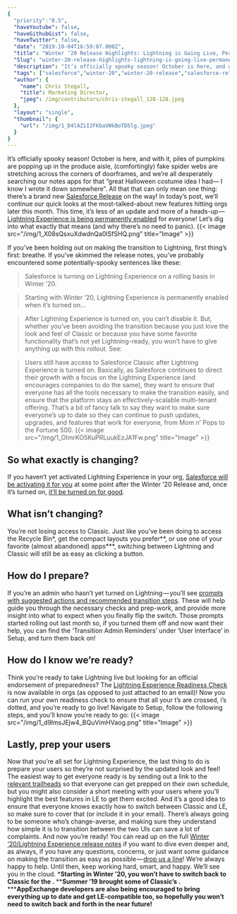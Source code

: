 ```yaml
---
{
  "priority":"0.5",
  "haveYoutube": false,
  "haveGithubGist": false,
  "haveTwitter": false,
  "date": "2019-10-04T16:59:07.000Z",
  "title": "Winter ’20 Release Highlights: Lightning is Going Live, Permanently",
  "Slug": "winter-20-release-highlights-lightning-is-going-live-permanently",
  "description": "It’s officially spooky season! October is here, and with it, piles of pumpkins are popping up in the produce aisle...",
  "tags": ["salesforce","winter-20","winter-20-release","salesforce-release","release-highlights"],
  "author": {
    "name": Chris Stegall,
    "title": Marketing Director,
    "jpeg": /img/contributors/chris-stegall_128-128.jpeg
  },
  "layout": "single",
  "thumbnail": {
    "url": "/img/1_D4lAZiI2FKbaVWkBoTD5lg.jpeg"
  }
}
---
```

It’s officially spooky season! October is here, and with it, piles of pumpkins are popping up in the produce aisle, (comfortingly) fake spider webs are stretching across the corners of doorframes, and we’re all desperately searching our notes apps for that “great Halloween costume idea I had— I know I wrote it down somewhere”. All that that can only mean one thing: there’s a brand new [Salesforce Release](https://releasenotes.docs.salesforce.com/en-us/winter20/release-notes/salesforce_release_notes.htm) on the way!
In today’s post, we’ll continue our quick looks at the most-talked-about new features hitting orgs later this month. This time, it’s less of an update and more of a heads-up — [Lightning Experience is being permanently enabled](https://releasenotes.docs.salesforce.com/en-us/winter20/release-notes/rn_lex_transition.htm) for everyone! Let’s dig into what exactly that means (and why there’s no need to panic).
{{< image src="/img/1_X08sQsxuXdwdnQa0lSfSHQ.png" title="Image" >}}

If you’ve been holding out on making the transition to Lightning, first thing’s first: breathe. If you’ve skimmed the release notes, you’ve probably encountered some potentially-spooky sentences like these:

> Salesforce is turning on Lightning Experience on a rolling basis in Winter ’20.

> Starting with Winter ’20, Lightning Experience is permanently enabled when it’s turned on…

> After Lightning Experience is turned on, you can’t disable it.
But, whether you’ve been avoiding the transition because you just love the look and feel of Classic or because you have some favorite functionality that’s not yet Lightning-ready, you won’t have to give anything up with this rollout.
See:

> Users still have access to Salesforce Classic after Lightning Experience is turned on.
Basically, as Salesforce continues to direct their growth with a focus on the Lightning Experience (and encourages companies to do the same), they want to ensure that everyone has all the tools necessary to make the transition easily, and ensure that the platform stays an effectively-scalable multi-tenant offering. That’s a bit of fancy talk to say they want to make sure everyone’s up to date so they can continue to push updates, upgrades, and features that work for everyone, from Mom n’ Pops to the Fortune 500.
{{< image src="/img/1_OImrKO5KuPRLuukEzJA1Fw.png" title="Image" >}}


## So what exactly is changing?

If you haven’t yet activated Lightning Experience in your org, [Salesforce will be activating it for you](https://releasenotes.docs.salesforce.com/en-us/winter20/release-notes/rn_cruc_lex_turned_on.htm) at some point after the Winter ’20 Release and, once it’s turned on, [it’ll be turned on for good](https://releasenotes.docs.salesforce.com/en-us/winter20/release-notes/rn_lex_cannot_disable.htm).

## What isn’t changing?

You’re not losing access to Classic. Just like you’ve been doing to access the Recycle Bin*, get the compact layouts you prefer**, or use one of your favorite (almost abandoned) apps***, switching between Lightning and Classic will still be as easy as clicking a button.

## How do I prepare?

If you’re an admin who hasn’t yet turned on Lightning — you’ll see [prompts with suggested actions and recommended transition steps](https://releasenotes.docs.salesforce.com/en-us/winter20/release-notes/rn_lex_ta_smart_nudges.htm). These will help guide you through the necessary checks and prep-work, and provide more insight into what to expect when you finally flip the switch.
Those prompts started rolling out last month so, if you turned them off and now want their help, you can find the ‘Transition Admin Reminders’ under ‘User Interface’ in Setup, and turn them back on!

## How do I know we’re ready?

Think you’re ready to take Lightning live but looking for an official endorsement of preparedness? The [Lightning Experience Readiness Check](https://releasenotes.docs.salesforce.com/en-us/winter20/release-notes/rn_lex_rc.htm) is now available in orgs (as opposed to just attached to an email)! Now you can run your own readiness check to ensure that all your t’s are crossed, i’s dotted, and you’re ready to go live!
Navigate to Setup, follow the following steps, and you’ll know you’re ready to go:
{{< image src="/img/1_d9lmsJEjw4_BQuVimHVaog.png" title="Image" >}}


## Lastly, prep your users

Now that you’re all set for Lightning Experience, the last thing to do is prepare your users so they’re not surprised by the updated look and feel!
The easiest way to get everyone ready is by sending out a link to the [relevant trailheads](https://trailhead.salesforce.com/en/content/learn/modules/lex_migration_introduction) so that everyone can get prepped on their own schedule, but you might also consider a short meeting with your users where you’ll highlight the best features in LE to get them excited. And it’s a good idea to ensure that everyone knows exactly how to switch between Classic and LE, so make sure to cover that (or include it in your email). There’s always going to be someone who’s change-averse, and making sure they understand how simple it is to transition between the two UIs can save a lot of complaints.
And now you’re ready! You can read up on the full [Winter ‘20/Lightning Experience release notes](https://releasenotes.docs.salesforce.com/en-us/winter20/release-notes/rn_lex_transition.htm) if you want to dive even deeper and, as always, if you have any questions, concerns, or just want some guidance on making the transition as easy as possible — [drop us a line](https://www.mkpartners.com/article/contact/contact)! We’re always happy to help.
Until then, keep working hard, smart, and happy. We’ll see you in the cloud.
***Starting in Winter ’20, you won’t have to switch back to Classic for the **[](https://medium.com/creme-de-la-crm/winter-20-release-highlights-recycle-bin-in-lightning-f42a5b7c4ec1)**.**
****Summer ’19 brought some of Classic’s **[](https://medium.com/creme-de-la-crm/summer-19-release-highlights-back-to-the-classics-7b9abe9e6cf9)**.**
*****AppExchange developers are also being encouraged to bring everything up to date and get LE-compatible too, so hopefully you won’t need to switch back and forth in the near future!**
